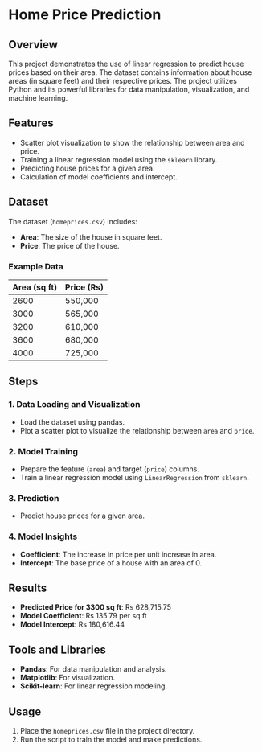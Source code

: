 # Home Price Prediction

## Overview
This project demonstrates the use of linear regression to predict house prices based on their area. The dataset contains information about house areas (in square feet) and their respective prices. The project utilizes Python and its powerful libraries for data manipulation, visualization, and machine learning.

## Features
- Scatter plot visualization to show the relationship between area and price.
- Training a linear regression model using the `sklearn` library.
- Predicting house prices for a given area.
- Calculation of model coefficients and intercept.

## Dataset
The dataset (`homeprices.csv`) includes:
- **Area**: The size of the house in square feet.
- **Price**: The price of the house.

### Example Data
| Area (sq ft) | Price (Rs) |
|--------------|------------|
| 2600         | 550,000    |
| 3000         | 565,000    |
| 3200         | 610,000    |
| 3600         | 680,000    |
| 4000         | 725,000    |

## Steps
### 1. Data Loading and Visualization
- Load the dataset using pandas.
- Plot a scatter plot to visualize the relationship between `area` and `price`.

### 2. Model Training
- Prepare the feature (`area`) and target (`price`) columns.
- Train a linear regression model using `LinearRegression` from `sklearn`.

### 3. Prediction
- Predict house prices for a given area.

### 4. Model Insights
- **Coefficient**: The increase in price per unit increase in area.
- **Intercept**: The base price of a house with an area of 0.

## Results
- **Predicted Price for 3300 sq ft**: Rs 628,715.75
- **Model Coefficient**: Rs 135.79 per sq ft
- **Model Intercept**: Rs 180,616.44

## Tools and Libraries
- **Pandas**: For data manipulation and analysis.
- **Matplotlib**: For visualization.
- **Scikit-learn**: For linear regression modeling.

## Usage
1. Place the `homeprices.csv` file in the project directory.
2. Run the script to train the model and make predictions.
